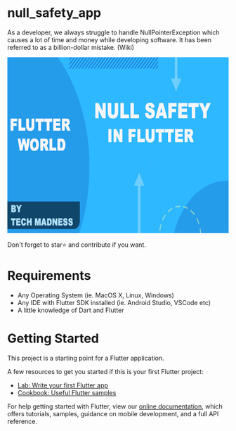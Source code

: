# null_safety_app

As a developer, we always struggle to handle NullPointerException which causes a lot of time and money while developing software. 
 It has been referred to as a billion-dollar mistake. (Wiki)


<img src="images/null_safety.png" height="400" alt="Screenshot"/> 

Don't forget to star⭐ and contribute if you want. 


# Requirements
- Any Operating System (ie. MacOS X, Linux, Windows)
- Any IDE with Flutter SDK installed (ie. Android Studio, VSCode etc)
- A little knowledge of Dart and Flutter
 

# Getting Started

This project is a starting point for a Flutter application.

A few resources to get you started if this is your first Flutter project:

- [Lab: Write your first Flutter app](https://flutter.io/docs/get-started/codelab)
- [Cookbook: Useful Flutter samples](https://flutter.io/docs/cookbook)

For help getting started with Flutter, view our 
[online documentation](https://flutter.io/docs), which offers tutorials, 
samples, guidance on mobile development, and a full API reference.
